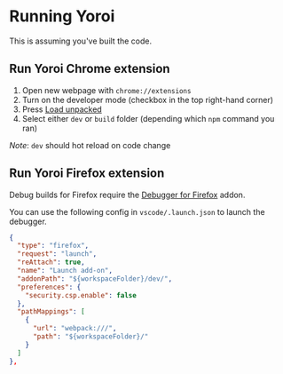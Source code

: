 # Running Yoroi

This is assuming you've built the code.

## Run Yoroi Chrome extension

1. Open new webpage with `chrome://extensions`
2. Turn on the developer mode (checkbox in the top right-hand corner)
3. Press [Load unpacked](https://developer.chrome.com/extensions/getstarted#unpacked)
4. Select either `dev` or `build` folder (depending which `npm` command you ran)

_Note_: `dev` should hot reload on code change

## Run Yoroi Firefox extension

Debug builds for Firefox require the [Debugger for Firefox](https://marketplace.visualstudio.com/items?itemName=firefox-devtools.vscode-firefox-debug) addon.

You can use the following config in `vscode/.launch.json` to launch the debugger.

```json
{
  "type": "firefox",
  "request": "launch",
  "reAttach": true,
  "name": "Launch add-on",
  "addonPath": "${workspaceFolder}/dev/",
  "preferences": {
    "security.csp.enable": false
  },
  "pathMappings": [
    {
      "url": "webpack:///",
      "path": "${workspaceFolder}/"
    }
  ]
},
```
